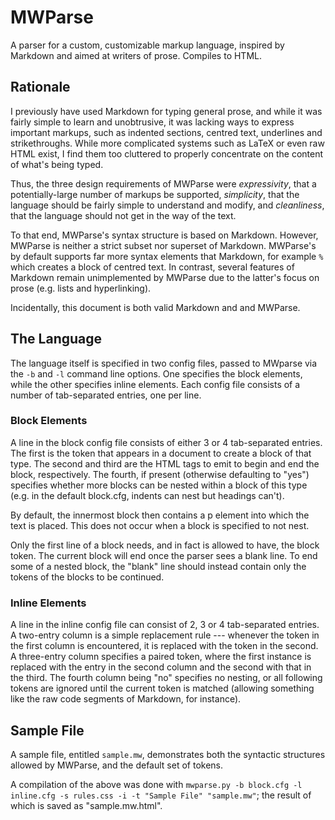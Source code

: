 # MWParse

A parser for a custom, customizable markup language, inspired by
Markdown and aimed at writers of prose. Compiles to HTML.

## Rationale

I previously have used Markdown for typing general prose, and while it
was fairly simple to learn and unobtrusive, it was lacking ways to
express important markups, such as indented sections, centred text,
underlines and strikethroughs. While more complicated systems such as
LaTeX or even raw HTML exist, I find them too cluttered to properly
concentrate on the content of what's being typed.

Thus, the three design requirements of MWParse were *expressivity*,
that a potentially-large number of markups be supported, *simplicity*,
that the language should be fairly simple to understand and modify,
and *cleanliness*, that the language should not get in the way of the
text.

To that end, MWParse's syntax structure is based on Markdown. However,
MWParse is neither a strict subset nor superset of Markdown. MWParse's
by default supports far more syntax elements that Markdown, for
example `%` which creates a block of centred text. In contrast,
several features of Markdown remain unimplemented by MWParse due to
the latter's focus on prose (e.g. lists and hyperlinking).

Incidentally, this document is both valid Markdown and and MWParse.

## The Language

The language itself is specified in two config files, passed to
MWparse via the `-b` and `-l` command line options. One specifies the
block elements, while the other specifies inline elements. Each config
file consists of a number of tab-separated entries, one per line.

### Block Elements

A line in the block config file consists of either 3 or 4
tab-separated entries. The first is the token that appears in a
document to create a block of that type. The second and third are the
HTML tags to emit to begin and end the block, respectively. The
fourth, if present (otherwise defaulting to "yes") specifies whether
more blocks can be nested within a block of this type (e.g. in the
default block.cfg, indents can nest but headings can't).

By default, the innermost block then contains a p element into which
the text is placed. This does not occur when a block is specified to
not nest.

Only the first line of a block needs, and in fact is allowed to have,
the block token. The current block will end once the parser sees a
blank line. To end some of a nested block, the "blank" line should
instead contain only the tokens of the blocks to be continued.

### Inline Elements

A line in the inline config file can consist of 2, 3 or 4
tab-separated entries. A two-entry column is a simple replacement rule
--- whenever the token in the first column is encountered, it is
replaced with the token in the second. A three-entry column specifies
a paired token, where the first instance is replaced with the entry in
the second column and the second with that in the third. The fourth
column being "no" specifies no nesting, or all following tokens are
ignored until the current token is matched (allowing something like
the raw code segments of Markdown, for instance).

## Sample File

A sample file, entitled `sample.mw`, demonstrates both the syntactic
structures allowed by MWParse, and the default set of tokens.

A compilation of the above was done with `mwparse.py -b block.cfg -l
inline.cfg -s rules.css -i -t "Sample File" "sample.mw"`; the result of
which is saved as "sample.mw.html".
